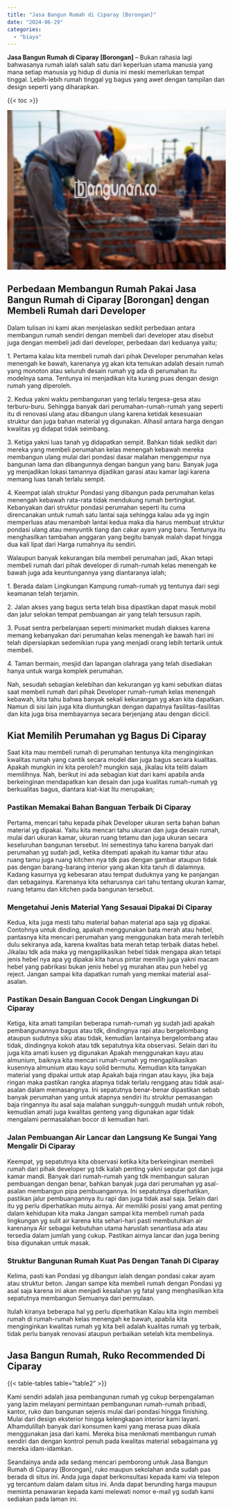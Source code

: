```yaml
---
title: "Jasa Bangun Rumah di Ciparay [Borongan]"
date: "2024-06-29"
categories: 
  - "biaya"
---
```


**Jasa Bangun Rumah di Ciparay \[Borongan\]** – Bukan rahasia lagi bahwasanya rumah ialah salah satu dari keperluan utama manusia yang mana setiap manusia yg hidup di dunia ini meski memerlukan tempat tinggal. Lebih-lebih rumah tinggal yg bagus yang awet dengan tampilan dan design seperti yang diharapkan.

{{< toc >}}

![Jasa Bangun Rumah di Ciparay [Borongan]](/images/borong-bangunan-01.png)

## Perbedaan Membangun Rumah Pakai Jasa Bangun Rumah di Ciparay \[Borongan\] dengan Membeli Rumah dari Developer

Dalam tulisan ini kami akan menjelaskan sedikit perbedaan antara membangun rumah sendiri dengan membeli dari developer atau disebut juga dengan membeli jadi dari developer, perbedaan dari keduanya yaitu;

1\. Pertama kalau kita membeli rumah dari pihak Developer perumahan kelas menengah ke bawah, karenanya yg akan kita temukan adalah desain rumah yang monoton atau seluruh desain rumah yg ada di perumahan itu modelnya sama. Tentunya ini menjadikan kita kurang puas dengan design rumah yang diperoleh.

2\. Kedua yakni waktu pembangunan yang terlalu tergesa-gesa atau terburu-buru. Sehingga banyak dari perumahan-rumah-rumah yang seperti itu di renovasi ulang atau dibangun ulang karena ketidak kesesuaian struktur dan juga bahan material yg digunakan. Alhasil antara harga dengan kwalitas yg didapat tidak seimbang.

3\. Ketiga yakni luas tanah yg didapatkan sempit. Bahkan tidak sedikit dari mereka yang membeli perumahan kelas menengah kebawah mereka membangun ulang mulai dari pondasi dasar malahan menggempur nya bangunan lama dan dibangunnya dengan bangun yang baru. Banyak juga yg menjadikan lokasi tamannya dijadikan garasi atau kamar lagi karena memang luas tanah terlalu sempit.

4\. Keempat ialah struktur Pondasi yang dibangun pada perumahan kelas menengah kebawah rata-rata tidak mendukung rumah bertingkat. Kebanyakan dari struktur pondasi perumahan seperti itu cuma direncanakan untuk rumah satu lantai saja sehingga kalau ada yg ingin memperluas atau menambah lantai kedua maka dia harus membuat struktur pondasi ulang atau menyuntik tiang dan cakar ayam yang baru. Tentunya itu menghasilkan tambahan anggaran yang begitu banyak malah dapat hingga dua kali lipat dari Harga rumahnya itu sendiri.

Walaupun banyak kekurangan bila membeli perumahan jadi, Akan tetapi membeli rumah dari pihak developer di rumah-rumah kelas menengah ke bawah juga ada keuntungannya yang diantaranya ialah;

1\. Berada dalam Lingkungan Kampung rumah-rumah yg tentunya dari segi keamanan telah terjamin.

2\. Jalan akses yang bagus serta telah bisa dipastikan dapat masuk mobil dan jalur selokan tempat pembuangan air yang telah tersusun rapih.

3\. Pusat sentra perbelanjaan seperti minimarket mudah diakses karena memang kebanyakan dari perumahan kelas menengah ke bawah hari ini telah dipersiapkan sedemikian rupa yang menjadi orang lebih tertarik untuk membeli.

4\. Taman bermain, mesjid dan lapangan olahraga yang telah disediakan hanya untuk warga komplek perumahan.

Nah, sesudah sebagian kelebihan dan kekurangan yg kami sebutkan diatas saat membeli rumah dari pihak Developer rumah-rumah kelas menengah kebawah, kita tahu bahwa banyak sekali kekurangan yg akan kita dapatkan. Namun di sisi lain juga kita diuntungkan dengan dapatnya fasilitas-fasilitas dan kita juga bisa membayarnya secara berjenjang atau dengan dicicil.

## Kiat Memilih Perumahan yg Bagus Di Ciparay

Saat kita mau membeli rumah di perumahan tentunya kita menginginkan kwalitas rumah yang cantik secara model dan juga bagus secara kualitas. Apakah mungkin ini kita peroleh? mungkin saja, jikalau kita teliti dalam memilihnya. Nah, berikut ini ada sebagian kiat dari kami apabila anda berkeinginan mendapatkan kan desain dan juga kualitas rumah-rumah yg berkualitas bagus, diantara kiat-kiat Itu merupakan;

### Pastikan Memakai Bahan Banguan Terbaik Di Ciparay

Pertama, mencari tahu kepada pihak Developer ukuran serta bahan bahan material yg dipakai. Yaitu kita mencari tahu ukuran dan juga desain rumah, mulai dari ukuran kamar, ukuran ruang tetamu dan juga ukuran secara keseluruhan bangunan tersebut. Ini semestinya tahu karena banyak dari perumahan yg sudah jadi, ketika ditempati apakah itu kamar tidur atau ruang tamu juga ruang kitchen nya tdk pas dengan gambar ataupun tidak pas dengan barang-barang interior yang akan kita taruh di dalamnya. Kadang kasurnya yg kebesaran atau tempat duduknya yang ke panjangan dan sebagainya. Karenanya kita seharusnya cari tahu tentang ukuran kamar, ruang tetamu dan kitchen pada bangunan tersebut.

### Mengetahui Jenis Material Yang Sesauai Dipakai Di Ciparay

Kedua, kita juga mesti tahu material bahan material apa saja yg dipakai. Contohnya untuk dinding, apakah menggunakan bata merah atau hebel, pantasnya kita mencari perumahan yang menggunakan bata merah terlebih dulu sekiranya ada, karena kwalitas bata merah tetap terbaik diatas hebel. Jikalau tdk ada maka yg mengaplikasikan hebel tidak mengapa akan tetapi jenis hebel nya apa yg dipakai kita harus pintar memilih juga yakni macam hebel yang pabrikasi bukan jenis hebel yg murahan atau pun hebel yg reject. Jangan sampai kita dapatkan rumah yang memkai material asal-asalan.

### Pastikan Desain Banguan Cocok Dengan Lingkungan Di Ciparay

Ketiga, kita amati tampilan beberapa rumah-rumah yg sudah jadi apakah pembangunannya bagus atau tdk, dindingnya rapi atau bergelombang ataupun sudutnya siku atau tidak, kemudian lantainya bergelombang atau tidak, dindingnya kokoh atau tdk sepatutnya kita observasi. Selain dari itu juga kita amati kusen yg digunakan Apakah menggunakan kayu atau almunium, baiknya kita mencari rumah-rumah yg mengaplikasikan kusennya almunium atau kayu solid bermutu. Kemudian kita tanyakan material yang dipakai untuk atap Apakah baja ringan atau kayu, jika baja ringan maka pastikan rangka atapnya tidak terlalu renggang atau tidak asal-asalan dalam memasangnya. Ini sepatutnya benar-benar dipastikan sebab banyak perumahan yang untuk atapnya sendiri itu struktur pemasangan baja ringannya itu asal saja malahan sungguh-sungguh mudah untuk roboh, kemudian amati juga kwalitas genteng yang digunakan agar tidak mengalami permasalahan bocor di kemudian hari.

### Jalan Pembuangan Air Lancar dan Langsung Ke Sungai Yang Mengalir Di Ciparay

Keempat, yg sepatutnya kita observasi ketika kita berkeinginan membeli rumah dari pihak developer yg tdk kalah penting yakni seputar got dan juga kamar mandi. Banyak dari rumah-rumah yang tdk membangun saluran pembuangan dengan benar, bahkan banyak juga dari perumahan yg asal-asalan membangun pipa pembuangannya. Ini sepatutnya diperhatikan, pastikan jalur pembuangannya itu rapi dan juga tidak asal saja. Selain dari itu yg perlu diperhatikan mutu airnya. Air memiliki posisi yang amat penting dalam kehidupan kita maka Jangan sampai kita membeli rumah pada lingkungan yg sulit air karena kita sehari-hari pasti membutuhkan air karenanya Air sebagai kebutuhan utama haruslah senantiasa ada atau tersedia dalam jumlah yang cukup. Pastikan airnya lancar dan juga bening bisa digunakan untuk masak.

### Struktur Bangunan Rumah Kuat Pas Dengan Tanah Di Ciparay

Kelima, pasti kan Pondasi yg dibangun ialah dengan pondasi cakar ayam atau struktur beton. Jangan sampe kita membeli rumah dengan Pondasi yg asal saja karena ini akan menjadi kesalahan yg fatal yang menghasilkan kita sepatutnya membangun Semuanya dari permulaan.

Itulah kiranya beberapa hal yg perlu diperhatikan Kalau kita ingin membeli rumah di rumah-rumah kelas menengah ke bawah, apabila kita menginginkan kwalitas rumah yg kita beli adalah kualitas rumah yg terbaik, tidak perlu banyak renovasi ataupun perbaikan setelah kita membelinya.

## Jasa Bangun Rumah, Ruko Recommended Di Ciparay

{{< table-tables table="table2" >}}

Kami sendiri adalah jasa pembangunan rumah yg cukup berpengalaman yang lazim melayani permintaan pembangunan rumah-rumah pribadi, kantor, ruko dan bangunan sejenis mulai dari pondasi hingga finishing. Mulai dari design eksterior hingga kelengkapan interior kami layani. Alhamdulillah banyak dari konsumen kami yang merasa puas dikala menggunakan jasa dari kami. Mereka bisa menikmati membangun rumah sendiri dan dengan kontrol penuh pada kwalitas material sebagaimana yg mereka idam-idamkan.

Seandainya anda ada sedang mencari pemborong untuk Jasa Bangun Rumah di Ciparay \[Borongan\], ruko maupun sekolahan anda sudah pas berada di situs ini. Anda juga dapat berkonsultasi kepada kami via telepon yg tercantum dalam dalam situs ini. Anda dapat berunding harga maupun meminta penawaran kepada kami melewati nomor e-mail yg sudah kami sediakan pada laman ini.

